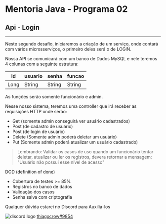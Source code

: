 <h1> Mentoria Java - Programa 02 </h1>

<h2> Api - Login </h2>

<hr/>

<p>Neste segundo desafio, iniciaremos a criação de um serviço, onde contará com vários microsserviços, o primeiro deles será o de LOGIN. 

Nossa API se comunicará com um banco de Dados MySQL e nele teremos 4 colunas com a seguinte estrutura:</p>

id        | usuario | senha  | funcao |
--------- | ------- | ------ | ------ | 
Long      | String  | String | String |

<p>As funções serão somente funcionário e admin.

Nesse nosso sistema, teremos uma controller que irá receber as requisições HTTP onde serão:</p>

- Get (somente admin conseguirá ver usuário cadastrados)
- Post (de cadastro de usuário)
- Post (de login de usuário)
- Delete (Somente admin poderá deletar um usuário)
- Put (Somente admin poderá atualizar um usuário cadastrado)

> <p>Lembrando: Validar os casos de uso quando um funcionário tentar deletar, atualizar ou ler os registros, devera retornar a mensagem: "Usuário não possui esse nível de acesso"<p>

<p>DOD (definition of done) </p>

- Cobertura de testes >= 85%
- Registros no banco de dados
- Validação dos casos
- Senha salva com criptografia 

<p>Qualquer dúvida estarei no Discord para Auxilia-los</p>

![discord logo](https://img.icons8.com/office/16/000000/discord-logo.png)  [thiagocrow#9854](https://discordapp.com/users/412300823234609153)
